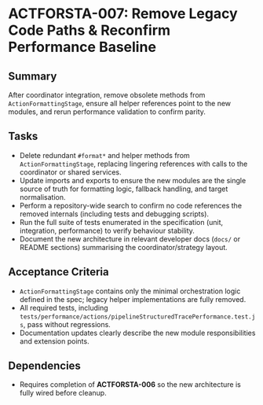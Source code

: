 # ACTFORSTA-007: Remove Legacy Code Paths & Reconfirm Performance Baseline

## Summary
After coordinator integration, remove obsolete methods from `ActionFormattingStage`, ensure all helper references point to the new modules, and rerun performance validation to confirm parity.

## Tasks
- Delete redundant `#format*` and helper methods from `ActionFormattingStage`, replacing lingering references with calls to the coordinator or shared services.
- Update imports and exports to ensure the new modules are the single source of truth for formatting logic, fallback handling, and target normalisation.
- Perform a repository-wide search to confirm no code references the removed internals (including tests and debugging scripts).
- Run the full suite of tests enumerated in the specification (unit, integration, performance) to verify behaviour stability.
- Document the new architecture in relevant developer docs (`docs/` or README sections) summarising the coordinator/strategy layout.

## Acceptance Criteria
- `ActionFormattingStage` contains only the minimal orchestration logic defined in the spec; legacy helper implementations are fully removed.
- All required tests, including `tests/performance/actions/pipelineStructuredTracePerformance.test.js`, pass without regressions.
- Documentation updates clearly describe the new module responsibilities and extension points.

## Dependencies
- Requires completion of **ACTFORSTA-006** so the new architecture is fully wired before cleanup.

